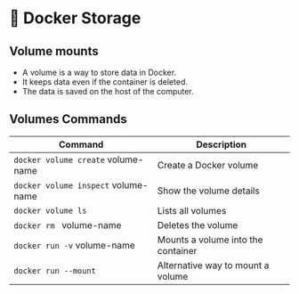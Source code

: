 # 🐳 Docker Storage 
## Volume mounts 
- A volume is a way to store data in Docker.
-  It keeps data even if the container is deleted.
- The data is saved on the host of the computer.

## Volumes Commands 

|Command|Description|
|-------|-----------|
|`docker volume create` volume-name|Create a Docker volume|
|`docker volume inspect` volume-name|Show the volume details|
|`docker volume ls` | Lists all volumes |
|`docker rm ` volume-name|Deletes the volume |
|`docker run -v` volume-name| Mounts a volume into the container |
|`docker run --mount`|Alternative way to mount a volume|

